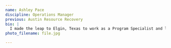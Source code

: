 ```yaml
---
name: Ashley Pace
discipline: Operations Manager
previous: Austin Resource Recovery
bio: |
  I made the leap to Elgin, Texas to work as a Program Specialist and later a Marketing and Development Associate at Down Home Ranch, a working farm and ranch for adults with intellectual and developmental disabilities. There I met my husband and found a home in Texas. Feeling the need to be closer to Austin, I left DHR for a Fulfillment Analyst position with Dell, Inc until I landed a position with Austin Resource Recovery as an Administrative Specialist. Six months into my role with ARR, my manager presented me with the opportunity to join the Fellows program as the Operations Manager.
photo_filename: file.jpg

---
```

